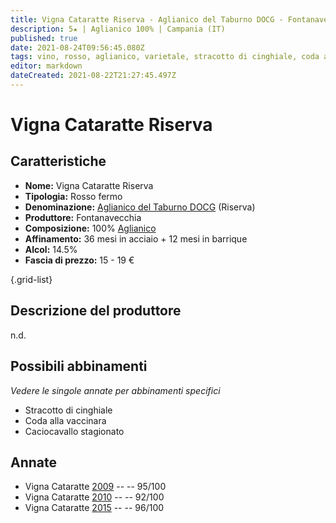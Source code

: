 ```yaml
---
title: Vigna Cataratte Riserva - Aglianico del Taburno DOCG - Fontanavecchia
description: 5★ | Aglianico 100% | Campania (IT)
published: true
date: 2021-08-24T09:56:45.080Z
tags: vino, rosso, aglianico, varietale, stracotto di cinghiale, coda alla vaccinara, caciocavallo stagionato
editor: markdown
dateCreated: 2021-08-22T21:27:45.497Z
---
```


# Vigna Cataratte Riserva

## Caratteristiche
- **Nome:** Vigna Cataratte Riserva
- **Tipologia:** Rosso fermo
- **Denominazione:** [Aglianico del Taburno DOCG](/denominazioni/Italia/Campania/DOCG/Aglianico-del-Taburno) (Riserva)
- **Produttore:** Fontanavecchia
- **Composizione:** 100% [Aglianico](/vitigni/bacca-nera/aglianico)
- **Affinamento:** 36 mesi in acciaio + 12 mesi in barrique
- **Alcol:** 14.5%
- **Fascia di prezzo:** 15 - 19 €

{.grid-list}

## Descrizione del produttore

n.d.

## Possibili abbinamenti
*Vedere le singole annate per abbinamenti specifici*

- Stracotto di cinghiale
- Coda alla vaccinara
- Caciocavallo stagionato

## Annate
- Vigna Cataratte [2009](/vini/Italia/Campania/Fontanavecchia/Vigna-Cataratte-Riserva/2009) -- <span class="star-5"></span> -- 95/100
- Vigna Cataratte [2010](/vini/Italia/Campania/Fontanavecchia/Vigna-Cataratte-Riserva/2010) -- <span class="star-5"></span> -- 92/100
- Vigna Cataratte [2015](/vini/Italia/Campania/Fontanavecchia/Vigna-Cataratte-Riserva/2015) -- <span class="star-5"></span> -- 96/100